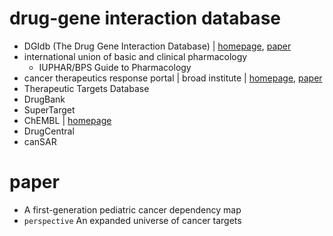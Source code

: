 # drug-gene interaction database
- DGIdb (The Drug Gene Interaction Database) | [homepage](https://www.dgidb.org/), [paper](https://watermark.silverchair.com/gkaa1084.pdf?token=AQECAHi208BE49Ooan9kkhW_Ercy7Dm3ZL_9Cf3qfKAc485ysgAAAvAwggLsBgkqhkiG9w0BBwagggLdMIIC2QIBADCCAtIGCSqGSIb3DQEHATAeBglghkgBZQMEAS4wEQQMVPBW-rAykudYQ8PGAgEQgIICo0C_OfwTwX6WKn9AbO1mJPgokG-Uue_PIBwrGzM8tSNBtr294XExR8Nw2j9_v7NjI5yiDKDwfJjOeNTcrk44npbf580h3KA8ku0igCi8me3uWOhAVdBgWUWt2xdljiZjQYWdzUDSdy4vJXRkzUv2ZnQ3mM_JbGll46sOR-LatYmHSmNBxsxNC4RFnj_jaxmL5gvo6S0ih2i0HkmulKZ1GfV76SEN58_k_cjFw4xcYDzKWvXlBi1hXpdzZjV0XNljIExG0UbJjXdaWZabFXc7dy7sgnA6ZRN9lqRzGEVnijIdY3aBids36GFpk3P0A3xBvSIkETGqjehMJuCtveb5sTQoAUXoqYA1R4JVPapUBLesMpo1Ug_0Zrn2pqxbIOjqW4-fhBfWt--Ku6FYKaHaVfdBXmg7T8de73CTPpgUPXC-cDwfwLYnE9fBlKgOAJ_Yx-rQv7j4TCGV70FjF1AY3hBP3mkir_Fiwt0IPU-qmq6FDlbcpl2BLO0M1LRuhYhzbgVTDv37Hr7EBk1aeZnDtKH-lfCCP56CQSpP6DdXJG9SKQFsdKZWuBva36jxC72Pm6ShXqxGKN8dQBw-v-vvruy7s5gjBqPW8mV2OfjSZOc2CcHnPAzaaX11cJahkcwNydS_b_eZK9kgz9LdbHWEFt0aO43dfAk9s5pf1YtU9R4P5lSyKTG_3Dvwv5NpCiISBc7CDLH8pT9b3y0xw50Zzeu4ejdvCsHkuogsfTfRjaDRJb19Jnxs2hA8MfNa4g4IdjH4opbdi4lsEs_7tdmJz6F4VhiNOpvaxaq-1E6j3ZcpDnC3ttC7YZPCiovR1mi_chZ-8PJQPWWGd4ZpwSZLNOvaf3v3jPc7-B5NMwXi-MV2HGNq_w_N_toLXyUfoyEZ69eSQw)
- international union of basic and clinical pharmacology
  - IUPHAR/BPS Guide to Pharmacology
- cancer therapeutics response portal | broad institute | [homepage](http://portals.broadinstitute.org/ctrp/?page=#ctd2BodyHome), [paper](https://pubmed.ncbi.nlm.nih.gov/26482930/)
- Therapeutic Targets Database
- DrugBank
- SuperTarget
- ChEMBL | [homepage](https://www.ebi.ac.uk/chembl/)
- DrugCentral
- canSAR


# paper
- A first-generation pediatric cancer dependency map
- `perspective` An expanded universe of cancer targets
